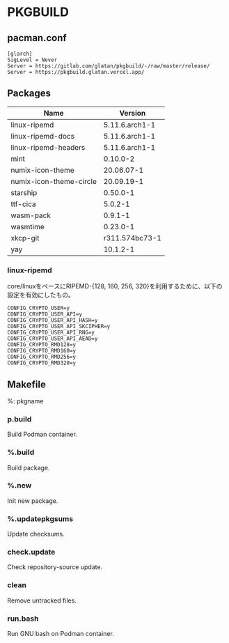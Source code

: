 # PKGBUILD

## pacman.conf

```text
[glarch]
SigLevel = Never
Server = https://gitlab.com/glatan/pkgbuild/-/raw/master/release/
Server = https://pkgbuild.glatan.vercel.app/
```

## Packages

|Name|Version|
|-|-|
|linux-ripemd|5.11.6.arch1-1|
|linux-ripemd-docs|5.11.6.arch1-1|
|linux-ripemd-headers|5.11.6.arch1-1|
|mint|0.10.0-2|
|numix-icon-theme|20.06.07-1|
|numix-icon-theme-circle|20.09.19-1|
|starship|0.50.0-1|
|ttf-cica|5.0.2-1|
|wasm-pack|0.9.1-1|
|wasmtime|0.23.0-1|
|xkcp-git|r311.574bc73-1|
|yay|10.1.2-1|

### linux-ripemd

core/linuxをベースにRIPEMD-{128, 160, 256, 320}を利用するために、以下の設定を有効にしたもの。

```
CONFIG_CRYPTO_USER=y
CONFIG_CRYPTO_USER_API=y
CONFIG_CRYPTO_USER_API_HASH=y
CONFIG_CRYPTO_USER_API_SKCIPHER=y
CONFIG_CRYPTO_USER_API_RNG=y
CONFIG_CRYPTO_USER_API_AEAD=y
CONFIG_CRYPTO_RMD128=y
CONFIG_CRYPTO_RMD160=y
CONFIG_CRYPTO_RMD256=y
CONFIG_CRYPTO_RMD320=y
```

## Makefile

%: pkgname

### p.build

Build Podman container.

### %.build

Build package.

### %.new

Init new package.

### %.updatepkgsums

Update checksums.

### check.update

Check repository-source update.

### clean

Remove untracked files.

### run.bash

Run GNU bash on Podman container.
